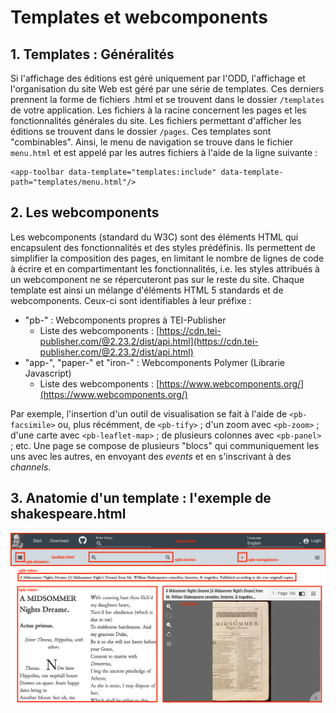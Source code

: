 # Templates et webcomponents
## 1. Templates : Généralités
Si l'affichage des éditions est géré uniquement par l'ODD, l'affichage et l'organisation du site Web est géré par une série de templates. Ces derniers prennent la forme de fichiers .html et se trouvent dans le dossier ```/templates``` de votre application. Les fichiers à la racine concernent les pages et les fonctionnalités générales du site. Les fichiers permettant d'afficher les éditions se trouvent dans le dossier ```/pages```.
Ces templates sont "combinables". Ainsi, le menu de navigation se trouve dans le fichier ```menu.html``` et est appelé par les autres fichiers à l'aide de la ligne suivante :
```
<app-toolbar data-template="templates:include" data-template-path="templates/menu.html"/>
```

## 2. Les webcomponents
Les webcomponents (standard du W3C) sont des éléments HTML qui encapsulent des fonctionnalités et des styles prédéfinis. Ils permettent de simplifier la composition des pages, en limitant le nombre de lignes de code à écrire et en compartimentant les fonctionnalités, i.e. les styles attribués à un webcomponent ne se répercuteront pas sur le reste du site.
Chaque template est ainsi un mélange d'éléments HTML 5 standards et de webcomponents. Ceux-ci sont identifiables à leur préfixe :

- "pb-" : Webcomponents propres à TEI-Publisher
    - Liste des webcomponents : [https://cdn.tei-publisher.com/@2.23.2/dist/api.html](https://cdn.tei-publisher.com/@2.23.2/dist/api.html)  
- "app-", "paper-" et "iron-" : Webcomponents Polymer (Librarie Javascript)
    - Liste des webcomponents : [https://www.webcomponents.org/](https://www.webcomponents.org/)
    
Par exemple, l'insertion d'un outil de visualisation se fait à l'aide de ```<pb-facsimile>``` ou, plus récémment, de ```<pb-tify>``` ; d'un zoom avec ```<pb-zoom>``` ; d'une carte avec ```<pb-leaflet-map>``` ; de plusieurs colonnes avec ```<pb-panel>``` ; etc.
Une page se compose de plusieurs "blocs" qui communiquement les uns avec les autres, en envoyant des *events* et en s'inscrivant à des *channels*.

## 3. Anatomie d'un template : l'exemple de shakespeare.html
<img src="images/exemple_structurePage.png" width="900"/>